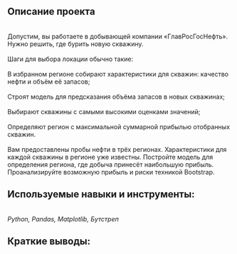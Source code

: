 ## Описание проекта
<br> Допустим, вы работаете в добывающей компании «ГлавРосГосНефть». Нужно решить, где бурить новую скважину.<br>
<br>Шаги для выбора локации обычно такие:<br>
<br>В избранном регионе собирают характеристики для скважин: качество нефти и объём её запасов;<br>
<br>Строят модель для предсказания объёма запасов в новых скважинах;<br>
<br>Выбирают скважины с самыми высокими оценками значений;<br>
<br>Определяют регион с максимальной суммарной прибылью отобранных скважин.<br>
<br>Вам предоставлены пробы нефти в трёх регионах. Характеристики для каждой скважины в регионе уже известны. Постройте модель для определения региона, где добыча принесёт наибольшую прибыль. Проанализируйте возможную прибыль и риски техникой Bootstrap.
## Используемые навыки и инструменты:<br>
<br> *Python, Pandas, Matplotlib, Бутстреп*<br>
 ## Краткие выводы: <br>
